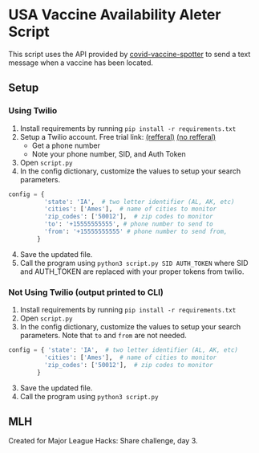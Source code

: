 # USA Vaccine Availability Aleter Script

This script uses the API provided by [covid-vaccine-spotter](https://github.com/GUI/covid-vaccine-spotter) to send a text message when a vaccine has been located.

## Setup

### Using Twilio

1. Install requirements by running `pip install -r requirements.txt`
2. Setup a Twilio account. Free trial link: [(refferal)](www.twilio.com/referral/WTOydE) [(no refferal)](https://www.twilio.com/try-twilio)
   - Get a phone number
   - Note your phone number, SID, and Auth Token
3. Open `script.py`
4. In the config dictionary, customize the values to setup your search parameters.

```python
config = {
          'state': 'IA',  # two letter identifier (AL, AK, etc)
          'cities': ['Ames'],  # name of cities to monitor
          'zip_codes': ['50012'],  # zip codes to monitor
          'to': '+15555555555', # phone number to send to
          'from': '+15555555555' # phone number to send from,
        }
```

4. Save the updated file.
5. Call the program using `python3 script.py SID AUTH_TOKEN` where SID and AUTH_TOKEN are replaced with your proper tokens from twilio.

### Not Using Twilio (output printed to CLI)

1. Install requirements by running `pip install -r requirements.txt`
2. Open `script.py`
3. In the config dictionary, customize the values to setup your search parameters. Note that `to` and `from` are not needed.

```python
config = { 'state': 'IA',  # two letter identifier (AL, AK, etc)
          'cities': ['Ames'],  # name of cities to monitor
          'zip_codes': ['50012'],  # zip codes to monitor
        }
```

3. Save the updated file.
4. Call the program using `python3 script.py`

## MLH

Created for Major League Hacks: Share challenge, day 3.
